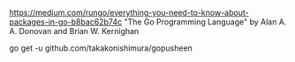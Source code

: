 https://medium.com/rungo/everything-you-need-to-know-about-packages-in-go-b8bac62b74c
"The Go Programming Language" by Alan A. A. Donovan and Brian W. Kernighan

go get -u github.com/takakonishimura/gopusheen
